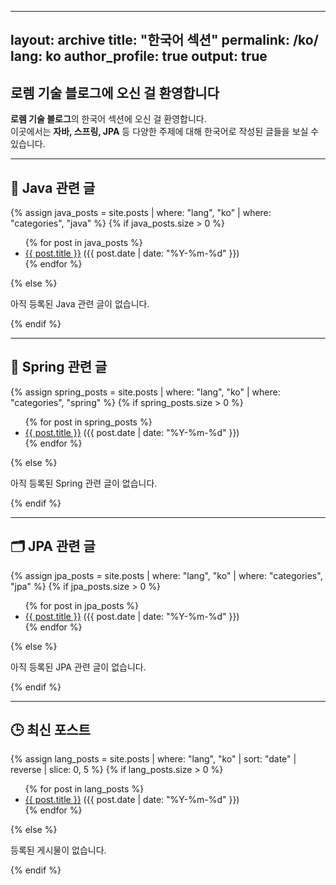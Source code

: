 <!-- ---
layout: archive
title: "한국어 섹션"
permalink: /ko/
lang: ko
author_profile: true
---

## **로렘 기술 블로그에 오신 걸 환영합니다**

**로렘 기술 블로그**의 한국어 섹션에 오신 걸 환영합니다.  
이곳에서는 **자바, 스프링, JPA** 등 다양한 주제에 대해 한국어로 작성된 글들을 보실 수 있습니다.

---

## 최신 포스트

{% assign lang_posts = site.posts | where: "lang", "ko" | slice: 0, 5 %}
{% for post in lang_posts %}
- [{{ post.title }}]({{ post.url }}) ({{ post.date | date: "%Y-%m-%d" }})
{% endfor %} -->


---
layout: archive
title: "한국어 섹션"
permalink: /ko/
lang: ko
author_profile: true
output: true
---

## **로렘 기술 블로그에 오신 걸 환영합니다**

**로렘 기술 블로그**의 한국어 섹션에 오신 걸 환영합니다.  
이곳에서는 **자바, 스프링, JPA** 등 다양한 주제에 대해 한국어로 작성된 글들을 보실 수 있습니다.

---

## 📘 Java 관련 글

{% assign java_posts = site.posts | where: "lang", "ko" | where: "categories", "java" %}
{% if java_posts.size > 0 %}
<ul>
  {% for post in java_posts %}
    <li><a href="{{ post.url }}">{{ post.title }}</a> ({{ post.date | date: "%Y-%m-%d" }})</li>
  {% endfor %}
</ul>
{% else %}
<p>아직 등록된 Java 관련 글이 없습니다.</p>
{% endif %}

---

## 🌱 Spring 관련 글

{% assign spring_posts = site.posts | where: "lang", "ko" | where: "categories", "spring" %}
{% if spring_posts.size > 0 %}
<ul>
  {% for post in spring_posts %}
    <li><a href="{{ post.url }}">{{ post.title }}</a> ({{ post.date | date: "%Y-%m-%d" }})</li>
  {% endfor %}
</ul>
{% else %}
<p>아직 등록된 Spring 관련 글이 없습니다.</p>
{% endif %}

---

## 🗂️ JPA 관련 글

{% assign jpa_posts = site.posts | where: "lang", "ko" | where: "categories", "jpa" %}
{% if jpa_posts.size > 0 %}
<ul>
  {% for post in jpa_posts %}
    <li><a href="{{ post.url }}">{{ post.title }}</a> ({{ post.date | date: "%Y-%m-%d" }})</li>
  {% endfor %}
</ul>
{% else %}
<p>아직 등록된 JPA 관련 글이 없습니다.</p>
{% endif %}

---

## 🕒 최신 포스트

{% assign lang_posts = site.posts | where: "lang", "ko" | sort: "date" | reverse | slice: 0, 5 %}
{% if lang_posts.size > 0 %}
<ul>
  {% for post in lang_posts %}
    <li><a href="{{ post.url }}">{{ post.title }}</a> ({{ post.date | date: "%Y-%m-%d" }})</li>
  {% endfor %}
</ul>
{% else %}
<p>등록된 게시물이 없습니다.</p>
{% endif %}
